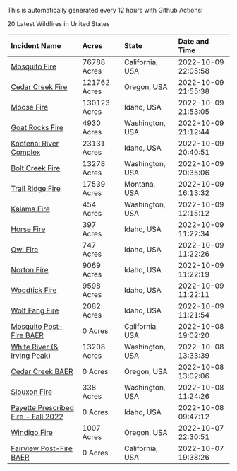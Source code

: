 This is automatically generated every 12 hours with Github Actions!

20 Latest Wildfires in United States

 | Incident Name | Acres | State | Date and Time |
|:---|:---|:---|:---|
| [Mosquito Fire](https://inciweb.nwcg.gov/incident/8398/) | 76788 Acres | California, USA | 2022-10-09 22:05:58 |
| [Cedar Creek Fire](https://inciweb.nwcg.gov/incident/8307/) | 121762 Acres | Oregon, USA | 2022-10-09 21:55:38 |
| [Moose Fire](https://inciweb.nwcg.gov/incident/8249/) | 130123 Acres | Idaho, USA | 2022-10-09 21:53:05 |
| [Goat Rocks Fire](https://inciweb.nwcg.gov/incident/8415/) | 4930 Acres | Washington, USA | 2022-10-09 21:12:44 |
| [Kootenai River Complex ](https://inciweb.nwcg.gov/incident/8378/) | 23131 Acres | Idaho, USA | 2022-10-09 20:40:51 |
| [Bolt Creek Fire](https://inciweb.nwcg.gov/incident/8417/) | 13278 Acres | Washington, USA | 2022-10-09 20:35:06 |
| [Trail Ridge Fire](https://inciweb.nwcg.gov/incident/8365/) | 17539 Acres | Montana, USA | 2022-10-09 16:13:32 |
| [Kalama Fire](https://inciweb.nwcg.gov/incident/8420/) | 454 Acres | Washington, USA | 2022-10-09 12:15:12 |
| [Horse Fire ](https://inciweb.nwcg.gov/incident/8423/) | 397 Acres | Idaho, USA | 2022-10-09 11:22:34 |
| [Owl Fire](https://inciweb.nwcg.gov/incident/8416/) | 747 Acres | Idaho, USA | 2022-10-09 11:22:26 |
| [Norton Fire](https://inciweb.nwcg.gov/incident/8308/) | 9069 Acres | Idaho, USA | 2022-10-09 11:22:19 |
| [Woodtick Fire](https://inciweb.nwcg.gov/incident/8253/) | 9598 Acres | Idaho, USA | 2022-10-09 11:22:11 |
| [Wolf Fang Fire](https://inciweb.nwcg.gov/incident/8273/) | 2082 Acres | Idaho, USA | 2022-10-09 11:21:54 |
| [Mosquito Post-Fire BAER](https://inciweb.nwcg.gov/incident/8430/) | 0 Acres | California, USA | 2022-10-08 19:02:20 |
| [White River (& Irving Peak)](https://inciweb.nwcg.gov/incident/8329/) | 13208 Acres | Washington, USA | 2022-10-08 13:33:39 |
| [Cedar Creek BAER](https://inciweb.nwcg.gov/incident/8434/) | 0 Acres | Oregon, USA | 2022-10-08 13:02:06 |
| [Siouxon Fire](https://inciweb.nwcg.gov/incident/8436/) | 338 Acres | Washington, USA | 2022-10-08 11:24:26 |
| [Payette Prescribed Fire - Fall 2022](https://inciweb.nwcg.gov/incident/8424/) | 0 Acres | Idaho, USA | 2022-10-08 09:47:12 |
| [Windigo Fire](https://inciweb.nwcg.gov/incident/8292/) | 1007 Acres | Oregon, USA | 2022-10-07 22:30:51 |
| [Fairview Post-Fire BAER](https://inciweb.nwcg.gov/incident/8426/) | 0 Acres | California, USA | 2022-10-07 19:38:26 |
